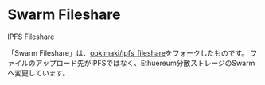 # Swarm Fileshare
IPFS Fileshare

「Swarm Fileshare」は、<a href="https://github.com/ookimaki/ipfs_fileshare" target=_blank>ookimaki/ipfs_fileshare</a>をフォークしたものです。
ファイルのアップロード先がIPFSではなく、Ethuereum分散ストレージのSwarmへ変更しています。
